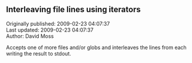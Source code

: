 ## Interleaving file lines using iterators  
Originally published: 2009-02-23 04:07:37  
Last updated: 2009-02-23 04:07:37  
Author: David Moss  
  
Accepts one of more files and/or globs and interleaves the lines from each writing the result to stdout.